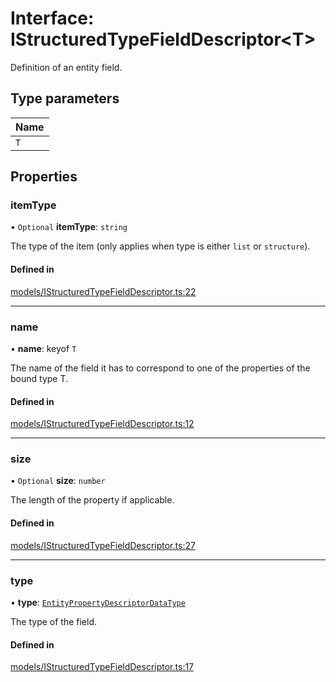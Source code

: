 # Interface: IStructuredTypeFieldDescriptor\<T\>

Definition of an entity field.

## Type parameters

| Name |
| :--- |
| `T`  |

## Properties

### itemType

• `Optional` **itemType**: `string`

The type of the item (only applies when type is either `list` or `structure`).

#### Defined in

[models/IStructuredTypeFieldDescriptor.ts:22](https://github.com/gtscio/framework/blob/51767d6/packages/entity/src/models/IStructuredTypeFieldDescriptor.ts#L22)

---

### name

• **name**: keyof `T`

The name of the field it has to correspond to one of the properties of the bound type T.

#### Defined in

[models/IStructuredTypeFieldDescriptor.ts:12](https://github.com/gtscio/framework/blob/51767d6/packages/entity/src/models/IStructuredTypeFieldDescriptor.ts#L12)

---

### size

• `Optional` **size**: `number`

The length of the property if applicable.

#### Defined in

[models/IStructuredTypeFieldDescriptor.ts:27](https://github.com/gtscio/framework/blob/51767d6/packages/entity/src/models/IStructuredTypeFieldDescriptor.ts#L27)

---

### type

• **type**: [`EntityPropertyDescriptorDataType`](../modules.md#entitypropertydescriptordatatype)

The type of the field.

#### Defined in

[models/IStructuredTypeFieldDescriptor.ts:17](https://github.com/gtscio/framework/blob/51767d6/packages/entity/src/models/IStructuredTypeFieldDescriptor.ts#L17)
